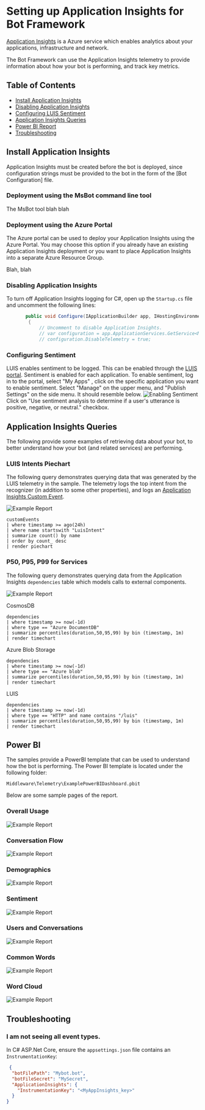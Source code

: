 # Setting up Application Insights for Bot Framework
[Application Insights](https://azure.microsoft.com/en-us/services/application-insights/) is a Azure service which enables analytics about your applications, infrastructure and network.

The Bot Framework can use the  Application Insights telemetry to provide information about how your bot is performing, and track key metrics. 

## Table of Contents
- [Install Application Insights](#install-application-insights)
- [Disabling Application Insights](#disabling-application-insights)
- [Configuring LUIS Sentiment](#configuring-sentiment)
- [Application Insights Queries](#application-insights-queries)
- [Power BI Report](#power-bi)
- [Troubleshooting](#troubleshooting)



## Install Application Insights
Application Insights must be created before the bot is deployed, since configuration strings must be provided to the bot in the form of the [Bot Configuration] file.   

### Deployment using the MsBot command line tool
The MsBot tool blah blah

### Deployment using the Azure Portal
The Azure portal can be used to deploy your Application Insights using the Azure Portal.  You may choose this option if you already have an existing Application Insights deployment or you want to place Application Insights into a separate Azure Resource Group.

Blah, blah



### Disabling Application Insights

To turn off Application Insights logging for C#, open up the `Startup.cs` file and uncomment the following lines:

```csharp
       public void Configure(IApplicationBuilder app, IHostingEnvironment env)
        {
            // Uncomment to disable Application Insights.
            // var configuration = app.ApplicationServices.GetService<Microsoft.ApplicationInsights.Extensibility.TelemetryConfiguration>();
            // configuration.DisableTelemetry = true;
```



### Configuring Sentiment
LUIS enables sentiment to be logged.  This can be enabled through the [LUIS portal](https://www.luis.ai).
Sentiment is enabled for each application.  To enable sentiment, log in to the portal, select "My Apps" , click on the specific application you want to enable sentiment.
Select "Manage" on the upper menu, and "Publish Settings" on the side menu.  It should resemble below.
![Enabling Sentiment](enable_sentiment.PNG)
Click on "Use sentiment analysis to determine if a user's utterance is positive, negative, or neutral." checkbox.


## Application Insights Queries
The following provide some examples of retrieving data about your bot, to better understand how your bot (and related services) are performing.

###  LUIS Intents Piechart

The following query demonstrates querying data that was generated by the LUIS telemetry in the sample.  The telemetry logs the top intent from the recognizer (in addition to some other properties), and logs an [Application Insights Custom Event](https://docs.microsoft.com/en-us/azure/application-insights/app-insights-api-custom-events-metrics).

![Example Report](luis_pie.png)
```
customEvents
| where timestamp >= ago(24h)
| where name startswith "LuisIntent"
| summarize count() by name
| order by count_ desc
| render piechart
```



### P50, P95, P99 for Services

The following query demonstrates querying data from the Application Insights `dependencies` table which models calls to external components.

![Example Report](p99.png)

CosmosDB
```
dependencies
| where timestamp >= now(-1d)
| where type == "Azure DocumentDB"
| summarize percentiles(duration,50,95,99) by bin (timestamp, 1m)
| render timechart
```
Azure Blob Storage
```
dependencies
| where timestamp >= now(-1d)
| where type == "Azure blob"
| summarize percentiles(duration,50,95,99) by bin (timestamp, 1m)
| render timechart
```
LUIS

```
dependencies
| where timestamp >= now(-1d)
| where type == "HTTP" and name contains "/luis"
| summarize percentiles(duration,50,95,99) by bin (timestamp, 1m)
| render timechart
```

## Power BI
The samples provide a PowerBI template  that can be used to understand how the bot is performing. 
The Power BI template is located under the following folder: 

`Middleware\Telemetry\ExamplePowerBIDashboard.pbit`

Below are some sample pages of the report.

### Overall Usage
![Example Report](powerbi_overall.PNG)
### Conversation Flow
![Example Report](powerbi_convflow.PNG)
### Demographics
![Example Report](powerbi_demo.PNG)
### Sentiment
![Example Report](powerbi_sentiment.PNG)
### Users and Conversations
![Example Report](powerbi_usersconv.PNG)
### Common Words
![Example Report](powerbi_commonwords.PNG)
### Word Cloud
![Example Report](powerbi_wordcloud.PNG)

## Troubleshooting
### I am not seeing all event types.
In C# ASP.Net Core, ensure the `appsettings.json` file contains an `InstrumentationKey`:
```json
 {
  "botFilePath": "Mybot.bot",
  "botFileSecret": "MySecret",
  "ApplicationInsights": {
    "InstrumentationKey": "<MyAppInsights_key>"
  }
}
```
